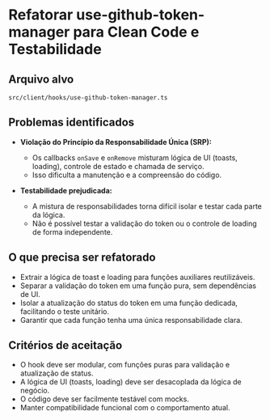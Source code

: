 # Refatorar use-github-token-manager para Clean Code e Testabilidade

## Arquivo alvo
`src/client/hooks/use-github-token-manager.ts`

## Problemas identificados

- **Violação do Princípio da Responsabilidade Única (SRP):**
  - Os callbacks `onSave` e `onRemove` misturam lógica de UI (toasts, loading), controle de estado e chamada de serviço.
  - Isso dificulta a manutenção e a compreensão do código.

- **Testabilidade prejudicada:**
  - A mistura de responsabilidades torna difícil isolar e testar cada parte da lógica.
  - Não é possível testar a validação do token ou o controle de loading de forma independente.

## O que precisa ser refatorado

- Extrair a lógica de toast e loading para funções auxiliares reutilizáveis.
- Separar a validação do token em uma função pura, sem dependências de UI.
- Isolar a atualização do status do token em uma função dedicada, facilitando o teste unitário.
- Garantir que cada função tenha uma única responsabilidade clara.

## Critérios de aceitação

- O hook deve ser modular, com funções puras para validação e atualização de status.
- A lógica de UI (toasts, loading) deve ser desacoplada da lógica de negócio.
- O código deve ser facilmente testável com mocks.
- Manter compatibilidade funcional com o comportamento atual.
